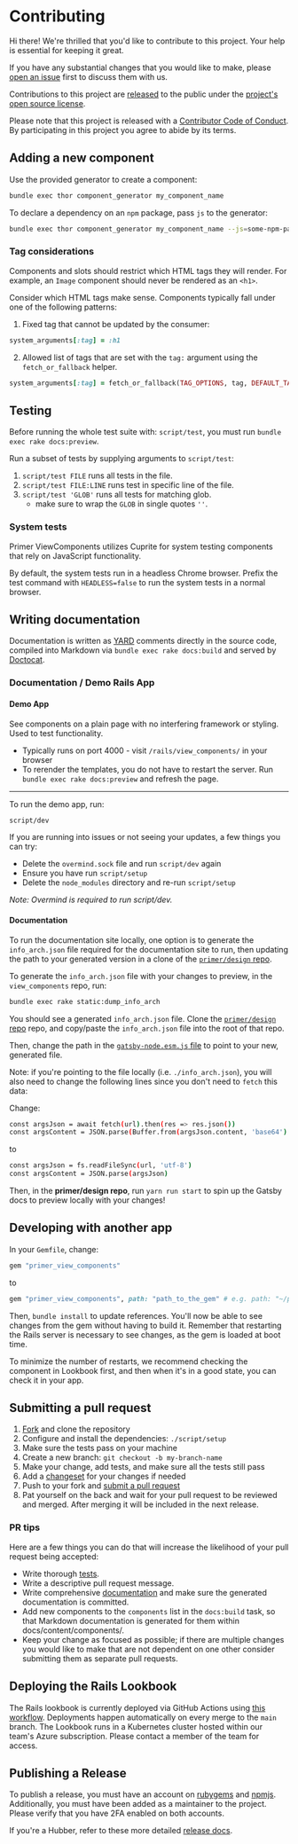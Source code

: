 # Contributing

Hi there! We're thrilled that you'd like to contribute to this project. Your help is essential for keeping it great.

If you have any substantial changes that you would like to make, please [open an issue](http://github.com/primer/view_components/issues/new) first to discuss them with us.

Contributions to this project are [released](https://help.github.com/articles/github-terms-of-service/#6-contributions-under-repository-license) to the public under the [project's open source license](https://github.com/primer/view_components/blob/main/LICENSE.txt).

Please note that this project is released with a [Contributor Code of Conduct](https://github.com/primer/view_components/blob/main/CODE_OF_CONDUCT.md). By participating in this project you agree to abide by its terms.

## Adding a new component

Use the provided generator to create a component:

```sh
bundle exec thor component_generator my_component_name
```

To declare a dependency on an `npm` package, pass `js` to the generator:

```sh
bundle exec thor component_generator my_component_name --js=some-npm-package-name
```

### Tag considerations

Components and slots should restrict which HTML tags they will render. For example, an `Image` component should never be rendered as an `<h1>`.

Consider which HTML tags make sense. Components typically fall under one of the following patterns:

1) Fixed tag that cannot be updated by the consumer:

```rb
system_arguments[:tag] = :h1
```

2) Allowed list of tags that are set with the `tag:` argument using the `fetch_or_fallback` helper.

```rb
system_arguments[:tag] = fetch_or_fallback(TAG_OPTIONS, tag, DEFAULT_TAG)
```

## Testing

Before running the whole test suite with: `script/test`, you must run `bundle exec rake docs:preview`.

Run a subset of tests by supplying arguments to `script/test`:

1. `script/test FILE` runs all tests in the file.
1. `script/test FILE:LINE` runs test in specific line of the file.
1. `script/test 'GLOB'` runs all tests for matching glob.
    * make sure to wrap the `GLOB` in single quotes `''`.

### System tests

Primer ViewComponents utilizes Cuprite for system testing components that rely on JavaScript functionality.

By default, the system tests run in a headless Chrome browser. Prefix the test command with `HEADLESS=false` to run the system tests in a normal browser.

## Writing documentation

Documentation is written as [YARD](https://yardoc.org/) comments directly in the source code, compiled into Markdown via `bundle exec rake docs:build` and served by [Doctocat](https://github.com/primer/doctocat).

### Documentation / Demo Rails App

#### Demo App

See components on a plain page with no interfering framework or styling. Used to test functionality.
  * Typically runs on port 4000 - visit `/rails/view_components/` in your browser
  * To rerender the templates, you do not have to restart the server. Run `bundle exec rake docs:preview` and refresh the page.

---
To run the demo app, run:

```bash
script/dev
```

If you are running into issues or not seeing your updates, a few things you can try:

* Delete the `overmind.sock` file and run `script/dev` again
* Ensure you have run `script/setup`
* Delete the `node_modules` directory and re-run `script/setup`

_Note: Overmind is required to run script/dev._

#### Documentation

To run the documentation site locally, one option is to generate the `info_arch.json` file required for the documentation site to run, then updating the path to your generated version in a clone of the [`primer/design` repo](https://github.com/primer/design).

To generate the `info_arch.json` file with your changes to preview, in the `view_components` repo, run:

```bash
bundle exec rake static:dump_info_arch
```

You should see a generated `info_arch.json` file. Clone the [`primer/design` repo](https://github.com/primer/design) repo, and copy/paste the `info_arch.json` file into the root of that repo.

Then, change the path in the [`gatsby-node.esm.js` file](https://github.com/primer/design/blob/main/gatsby-node.esm.js#L199) to point to your new, generated file.

Note: if you're pointing to the file locally (i.e. `./info_arch.json`), you will also need to change the following lines since you don't need to `fetch` this data:

Change:
```bash
const argsJson = await fetch(url).then(res => res.json())
const argsContent = JSON.parse(Buffer.from(argsJson.content, 'base64').toString())
```

to
```bash
const argsJson = fs.readFileSync(url, 'utf-8')
const argsContent = JSON.parse(argsJson)
```

Then, in the **primer/design repo**, run `yarn run start` to spin up the Gatsby docs to preview locally with your changes!

## Developing with another app

In your `Gemfile`, change:

```ruby
gem "primer_view_components"
```

to

```ruby
gem "primer_view_components", path: "path_to_the_gem" # e.g. path: "~/primer/view_components"
```

Then, `bundle install` to update references. You'll now be able to see changes from the gem without having to build it.
Remember that restarting the Rails server is necessary to see changes, as the gem is loaded at boot time.

To minimize the number of restarts, we recommend checking the component in Lookbook first, and then when it's in a good state, you can check it in your app.

## Submitting a pull request

1. [Fork](https://github.com/primer/view_components/fork) and clone the repository
1. Configure and install the dependencies: `./script/setup`
1. Make sure the tests pass on your machine
1. Create a new branch: `git checkout -b my-branch-name`
1. Make your change, add tests, and make sure all the tests still pass
1. Add a [changeset](https://github.com/changesets/changesets/blob/main/docs/adding-a-changeset.md) for your changes if needed
1. Push to your fork and [submit a pull request](https://github.com/primer/view_components/compare)
1. Pat yourself on the back and wait for your pull request to be reviewed and merged. After merging it will be included in the next release.

### PR tips

Here are a few things you can do that will increase the likelihood of your pull request being accepted:

* Write thorough [tests](#testing).
* Write a descriptive pull request message.
* Write comprehensive [documentation](#writing-documentation) and make sure the generated documentation is committed.
* Add new components to the `components` list in the `docs:build` task, so that Markdown documentation is generated for them within docs/content/components/.
* Keep your change as focused as possible; if there are multiple changes you would like to make that are not dependent on one other consider submitting them as separate pull requests.

## Deploying the Rails Lookbook

The Rails lookbook is currently deployed via GitHub Actions using [this workflow](https://github.com/primer/view_components/actions/workflows/deploy-production.yml). Deployments happen automatically on every merge to the `main` branch. The Lookbook runs in a Kubernetes cluster hosted within our team's Azure subscription. Please contact a member of the team for access.

## Publishing a Release

To publish a release, you must have an account on [rubygems](https://rubygems.org/) and [npmjs](https://www.npmjs.com/). Additionally, you must have been added as a maintainer to the project. Please verify that you have 2FA enabled on both accounts.

If you're a Hubber, refer to these more detailed [release docs](https://github.com/github/primer/blob/main/how-we-work/releasing-primer-view-components.md).
